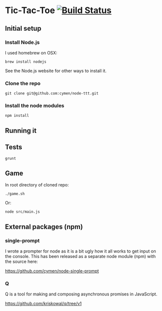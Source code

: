 # Tic-Tac-Toe [![Build Status](https://travis-ci.org/cymen/node-ttt.png?branch=master)](https://travis-ci.org/cymen/node-ttt)

## Initial setup

### Install Node.js

I used homebrew on OSX:

    brew install nodejs

See the Node.js website for other ways to install it.

### Clone the repo

    git clone git@github.com:cymen/node-ttt.git

### Install the node modules

    npm install

## Running it

## Tests

    grunt

## Game

In root directory of cloned repo:

    ./game.sh

Or:

    node src/main.js

## External packages (npm)

### single-prompt

I wrote a prompter for node as it is a bit ugly how it all works to get input
on the console. This has been released as a separate node module (npm) with
the source here:

https://github.com/cymen/node-single-prompt

### Q

Q is a tool for making and composing asynchronous promises in JavaScript.

https://github.com/kriskowal/q/tree/v1
